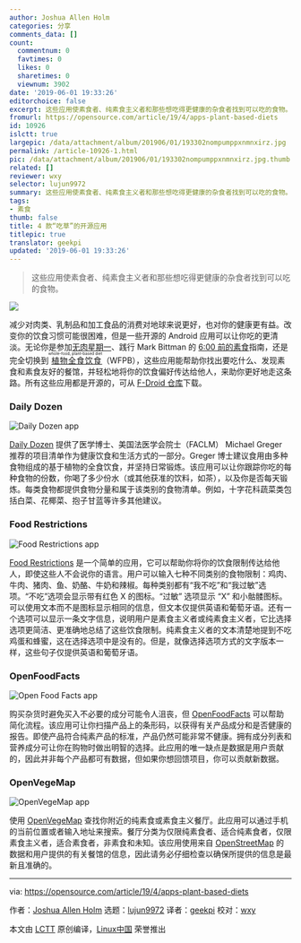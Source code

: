 ```yaml
---
author: Joshua Allen Holm
categories: 分享
comments_data: []
count:
  commentnum: 0
  favtimes: 0
  likes: 0
  sharetimes: 0
  viewnum: 3902
date: '2019-06-01 19:33:26'
editorchoice: false
excerpt: 这些应用使素食者、纯素食主义者和那些想吃得更健康的杂食者找到可以吃的食物。
fromurl: https://opensource.com/article/19/4/apps-plant-based-diets
id: 10926
islctt: true
largepic: /data/attachment/album/201906/01/193302nompumppxnmnxirz.jpg
permalink: /article-10926-1.html
pic: /data/attachment/album/201906/01/193302nompumppxnmnxirz.jpg.thumb.jpg
related: []
reviewer: wxy
selector: lujun9972
summary: 这些应用使素食者、纯素食主义者和那些想吃得更健康的杂食者找到可以吃的食物。
tags:
- 素食
thumb: false
title: 4 款“吃草”的开源应用
titlepic: true
translator: geekpi
updated: '2019-06-01 19:33:26'
---
```



> 
> 这些应用使素食者、纯素食主义者和那些想吃得更健康的杂食者找到可以吃的食物。
> 
> 
> 


![](/data/attachment/album/201906/01/193302nompumppxnmnxirz.jpg)


减少对肉类、乳制品和加工食品的消费对地球来说更好，也对你的健康更有益。改变你的饮食习惯可能很困难，但是一些开源的 Android 应用可以让你吃的更清淡。无论你是参加[无肉星期一](https://www.meatlessmonday.com/)、践行 Mark Bittman 的 [6:00 前的素食](https://www.amazon.com/dp/0385344740/)指南，还是完全切换到<ruby> <a href="https://nutritionstudies.org/whole-food-plant-based-diet-guide/">  植物全食饮食 </a> <rt>  whole-food, plant-based diet </rt></ruby>（WFPB），这些应用能帮助你找出要吃什么、发现素食和素食友好的餐馆，并轻松地将你的饮食偏好传达给他人，来助你更好地走这条路。所有这些应用都是开源的，可从 [F-Droid 仓库](https://f-droid.org/)下载。


### Daily Dozen


![Daily Dozen app](/data/attachment/album/201906/01/193330bwkzjzntbbx9kw52.png "Daily Dozen app")


[Daily Dozen](https://f-droid.org/en/packages/org.nutritionfacts.dailydozen/) 提供了医学博士、美国法医学会院士（FACLM） Michael Greger 推荐的项目清单作为健康饮食和生活方式的一部分。Greger 博士建议食用由多种食物组成的基于植物的全食饮食，并坚持日常锻炼。该应用可以让你跟踪你吃的每种食物的份数，你喝了多少份水（或其他获准的饮料，如茶），以及你是否每天锻炼。每类食物都提供食物分量和属于该类别的食物清单。例如，十字花科蔬菜类包括白菜、花椰菜、抱子甘蓝等许多其他建议。


### Food Restrictions


![Food Restrictions app](/data/attachment/album/201906/01/193331rv2xv2bdzphck8pm.png "Food Restrictions app")


[Food Restrictions](https://f-droid.org/en/packages/br.com.frs.foodrestrictions/) 是一个简单的应用，它可以帮助你将你的饮食限制传达给他人，即使这些人不会说你的语言。用户可以输入七种不同类别的食物限制：鸡肉、牛肉、猪肉、鱼、奶酪、牛奶和辣椒。每种类别都有“我不吃”和“我过敏”选项。“不吃”选项会显示带有红色 X 的图标。“过敏” 选项显示 “X” 和小骷髅图标。可以使用文本而不是图标显示相同的信息，但文本仅提供英语和葡萄牙语。还有一个选项可以显示一条文字信息，说明用户是素食主义者或纯素食主义者，它比选择选项更简洁、更准确地总结了这些饮食限制。纯素食主义者的文本清楚地提到不吃鸡蛋和蜂蜜，这在选择选项中是没有的。但是，就像选择选项方式的文字版本一样，这些句子仅提供英语和葡萄牙语。


### OpenFoodFacts


![Open Food Facts app](/data/attachment/album/201906/01/193332u3nqfmt5yucbt0wn.png "Open Food Facts app")


购买杂货时避免买入不必要的成分可能令人沮丧，但 [OpenFoodFacts](https://f-droid.org/en/packages/openfoodfacts.github.scrachx.openfood/) 可以帮助简化流程。该应用可让你扫描产品上的条形码，以获得有关产品成分和是否健康的报告。即使产品符合纯素产品的标准，产品仍然可能非常不健康。拥有成分列表和营养成分可让你在购物时做出明智的选择。此应用的唯一缺点是数据是用户贡献的，因此并非每个产品都可有数据，但如果你想回馈项目，你可以贡献新数据。


### OpenVegeMap


![OpenVegeMap app](/data/attachment/album/201906/01/193335cj3w745a4394wb54.png "OpenVegeMap app")


使用 [OpenVegeMap](https://f-droid.org/en/packages/pro.rudloff.openvegemap/) 查找你附近的纯素食或素食主义餐厅。此应用可以通过手机的当前位置或者输入地址来搜索。餐厅分类为仅限纯素食者、适合纯素食者，仅限素食主义者，适合素食者，非素食和未知。该应用使用来自 [OpenStreetMap](https://www.openstreetmap.org/) 的数据和用户提供的有关餐馆的信息，因此请务必仔细检查以确保所提供的信息是最新且准确的。




---


via: <https://opensource.com/article/19/4/apps-plant-based-diets>


作者：[Joshua Allen Holm](https://opensource.com/users/holmja) 选题：[lujun9972](https://github.com/lujun9972) 译者：[geekpi](https://github.com/geekpi) 校对：[wxy](https://github.com/wxy)


本文由 [LCTT](https://github.com/LCTT/TranslateProject) 原创编译，[Linux中国](https://linux.cn/) 荣誉推出
